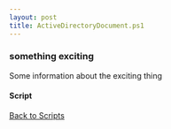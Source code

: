 ```yaml
---
layout: post
title: ActiveDirectoryDocument.ps1
---
```


### something exciting

Some information about the exciting thing

#### Script

<script src="https://gist-it.appspot.com/github.com/BanterBoy/scripts-blog/blob/master/PowerShell/scripts/activeDirectory/ActiveDirectoryDocument.ps1"></script>

<a href="/menu/_pages/scripts.html">Back to Scripts</a>
